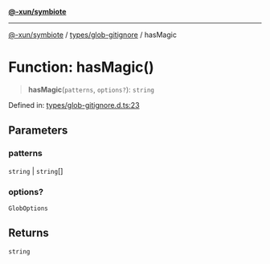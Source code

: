 [**@-xun/symbiote**](../../../README.md)

***

[@-xun/symbiote](../../../README.md) / [types/glob-gitignore](../README.md) / hasMagic

# Function: hasMagic()

> **hasMagic**(`patterns`, `options?`): `string`

Defined in: [types/glob-gitignore.d.ts:23](https://github.com/Xunnamius/symbiote/blob/98da9097288b635bb2e9adaa0711ed948dd02274/types/glob-gitignore.d.ts#L23)

## Parameters

### patterns

`string` | `string`[]

### options?

`GlobOptions`

## Returns

`string`
